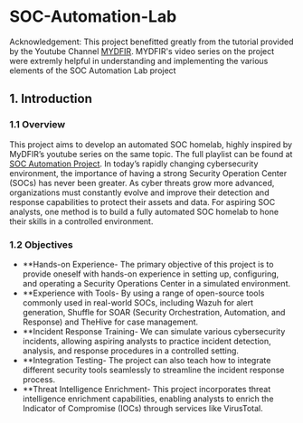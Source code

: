 # SOC-Automation-Lab

Acknowledgement: This project benefitted greatly from the tutorial provided by the Youtube Channel [MYDFIR](https://www.youtube.com/@mydfir). MYDFIR's video series on the project were extremly helpful in understanding and implementing the various elements of the SOC Automation Lab project

## 1. Introduction

### 1.1 Overview
This project aims to develop an automated SOC homelab, highly inspired by MyDFIR’s youtube series on the same topic. The full playlist can be found at [SOC Automation Project](https://www.youtube.com/watch?v=XR3eamn8ydQ). In today’s rapidly changing cybersecurity environment, the importance of having a strong Security Operation Center (SOCs) has never been greater. As cyber threats grow more advanced, organizations must constantly evolve and improve their detection and response capabilities to protect their assets and data. For aspiring SOC analysts, one method is to build a fully automated SOC homelab to hone their skills in a controlled environment. 

### 1.2 Objectives
- **Hands-on Experience- The primary objective of this project is to provide oneself with hands-on experience in setting up, configuring, and operating a Security Operations Center in a simulated environment.
- **Experience with Tools- By using a range of open-source tools commonly used in real-world SOCs, including Wazuh for alert generation, Shuffle for SOAR (Security Orchestration, Automation, and Response) and TheHive for case management.
- **Incident Response Training- We can simulate various cybersecurity incidents, allowing aspiring analysts to practice incident detection, analysis, and response procedures in a controlled setting.
- **Integration Testing- The project can also teach how to integrate different security tools seamlessly to streamline the incident response process.
- **Threat Intelligence Enrichment- This project incorporates threat intelligence enrichment capabilities, enabling analysts to enrich the Indicator of Compromise (IOCs) through services like VirusTotal. 
